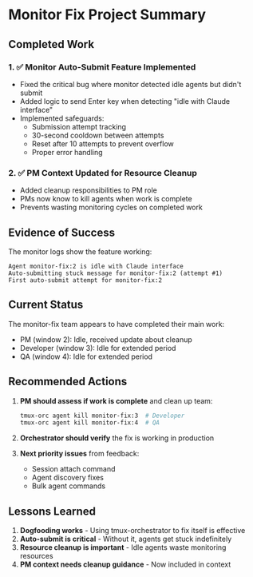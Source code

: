 # Monitor Fix Project Summary

## Completed Work

### 1. ✅ Monitor Auto-Submit Feature Implemented
- Fixed the critical bug where monitor detected idle agents but didn't submit
- Added logic to send Enter key when detecting "idle with Claude interface"
- Implemented safeguards:
  - Submission attempt tracking
  - 30-second cooldown between attempts
  - Reset after 10 attempts to prevent overflow
  - Proper error handling

### 2. ✅ PM Context Updated for Resource Cleanup
- Added cleanup responsibilities to PM role
- PMs now know to kill agents when work is complete
- Prevents wasting monitoring cycles on completed work

## Evidence of Success

The monitor logs show the feature working:
```
Agent monitor-fix:2 is idle with Claude interface
Auto-submitting stuck message for monitor-fix:2 (attempt #1)
First auto-submit attempt for monitor-fix:2
```

## Current Status

The monitor-fix team appears to have completed their main work:
- PM (window 2): Idle, received update about cleanup
- Developer (window 3): Idle for extended period
- QA (window 4): Idle for extended period

## Recommended Actions

1. **PM should assess if work is complete** and clean up team:
   ```bash
   tmux-orc agent kill monitor-fix:3  # Developer
   tmux-orc agent kill monitor-fix:4  # QA
   ```

2. **Orchestrator should verify** the fix is working in production

3. **Next priority issues** from feedback:
   - Session attach command
   - Agent discovery fixes
   - Bulk agent commands

## Lessons Learned

1. **Dogfooding works** - Using tmux-orchestrator to fix itself is effective
2. **Auto-submit is critical** - Without it, agents get stuck indefinitely
3. **Resource cleanup is important** - Idle agents waste monitoring resources
4. **PM context needs cleanup guidance** - Now included in context